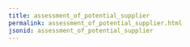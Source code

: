```yaml
---
title: assessment_of_potential_supplier
permalink: assessment_of_potential_supplier.html
jsonid: assessment_of_potential_supplier
---
```

